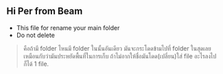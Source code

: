 ## Hi Per from Beam
- This file for rename your main folder
- Do not delete

> คือถ้ามี folder ไหนมี folder ในนั้นอันเดียว มันจะกระโดดข้ามไปที่ folder ในสุดเลย
> เหมือนกับว่ามันประหยัดพื้นที่ในการเก็บ ถ้าไม่อากให้ชื่อมันโดด(เปลี่ยน)ใส่ file อะไรลงไปก็ได้ 1 file.
